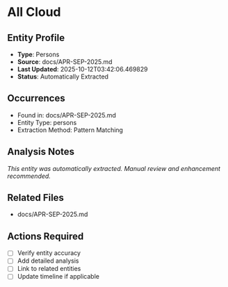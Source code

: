 # All Cloud

## Entity Profile
- **Type**: Persons
- **Source**: docs/APR-SEP-2025.md
- **Last Updated**: 2025-10-12T03:42:06.469829
- **Status**: Automatically Extracted

## Occurrences
- Found in: docs/APR-SEP-2025.md
- Entity Type: persons
- Extraction Method: Pattern Matching

## Analysis Notes
*This entity was automatically extracted. Manual review and enhancement recommended.*

## Related Files
- docs/APR-SEP-2025.md

## Actions Required
- [ ] Verify entity accuracy
- [ ] Add detailed analysis
- [ ] Link to related entities
- [ ] Update timeline if applicable
